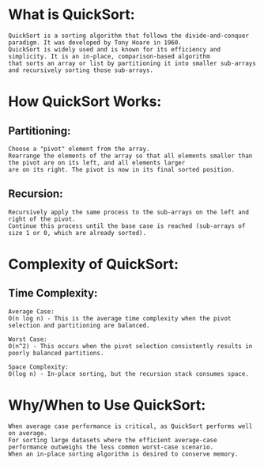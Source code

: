 # What is QuickSort:
    QuickSort is a sorting algorithm that follows the divide-and-conquer paradigm. It was developed by Tony Hoare in 1960. 
    QuickSort is widely used and is known for its efficiency and simplicity. It is an in-place, comparison-based algorithm 
    that sorts an array or list by partitioning it into smaller sub-arrays and recursively sorting those sub-arrays.


# How QuickSort Works:

  ## Partitioning:
    Choose a "pivot" element from the array.
    Rearrange the elements of the array so that all elements smaller than the pivot are on its left, and all elements larger 
    are on its right. The pivot is now in its final sorted position.
  ## Recursion:
    Recursively apply the same process to the sub-arrays on the left and right of the pivot.
    Continue this process until the base case is reached (sub-arrays of size 1 or 0, which are already sorted).


# Complexity of QuickSort:

  ## Time Complexity:
  
    Average Case: 
    O(n log n) - This is the average time complexity when the pivot selection and partitioning are balanced.

    Worst Case: 
    O(n^2) - This occurs when the pivot selection consistently results in poorly balanced partitions.
    
    Space Complexity:
    O(log n) - In-place sorting, but the recursion stack consumes space.


# Why/When to Use QuickSort:

    When average case performance is critical, as QuickSort performs well on average.
    For sorting large datasets where the efficient average-case performance outweighs the less common worst-case scenario.
    When an in-place sorting algorithm is desired to conserve memory.
